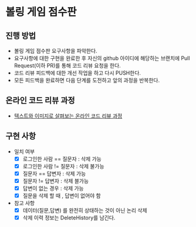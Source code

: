 # 볼링 게임 점수판

## 진행 방법

* 볼링 게임 점수판 요구사항을 파악한다.
* 요구사항에 대한 구현을 완료한 후 자신의 github 아이디에 해당하는 브랜치에 Pull Request(이하 PR)를 통해 코드 리뷰 요청을 한다.
* 코드 리뷰 피드백에 대한 개선 작업을 하고 다시 PUSH한다.
* 모든 피드백을 완료하면 다음 단계를 도전하고 앞의 과정을 반복한다.

## 온라인 코드 리뷰 과정

* [텍스트와 이미지로 살펴보는 온라인 코드 리뷰 과정](https://github.com/next-step/nextstep-docs/tree/master/codereview)

## 구현 사항

* 일치 여부
  - [X] 로그인한 사람 == 질문자 : 삭제 가능
  - [X] 로그인한 사람 != 질문자 : 삭제 불가능
  - [X] 질문자 == 답변자 : 삭제 가능
  - [X] 질문자 != 답변자 : 삭제 블가능
  - [X] 답변이 없는 경우 : 삭제 가능
  - [X] 질문을 삭제 할 때 , 답변이 없어야 함
* 참고 사항
  - [X] 데이터(질문,답변) 를 완전히 상태하는 것이 아닌 논리 삭제
  - [X] 삭제 이력 정보는 DeleteHistory를 남긴다. 
